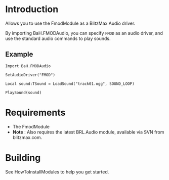 # Introduction #

Allows you to use the FmodModule as a BlitzMax Audio driver.

By importing BaH.FMODAudio, you can specify `FMOD` as an audio driver, and use the standard audio commands to play sounds.


## Example ##

```
Import BaH.FMODAudio

SetAudioDriver("FMOD")

Local sound:TSound = LoadSound("track01.ogg", SOUND_LOOP)

PlaySound(sound)

```

# Requirements #

  * The FmodModule
  * **Note** : Also requires the latest BRL.Audio module, available via SVN from blitzmax.com.


# Building #

See HowToInstallModules to help you get started.